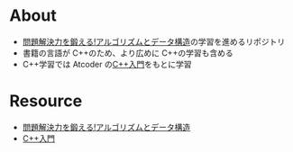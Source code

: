 # About

- [問題解決力を鍛える!アルゴリズムとデータ構造](https://www.amazon.co.jp/dp/4065128447)の学習を進めるリポジトリ
- 書籍の言語が C++のため、より広めに C++の学習も含める
- C++学習では Atcoder の[C++入門](https://atcoder.jp/contests/apg4b)をもとに学習

# Resource

- [問題解決力を鍛える!アルゴリズムとデータ構造](https://www.amazon.co.jp/dp/4065128447)
- [C++入門](https://atcoder.jp/contests/apg4b)

